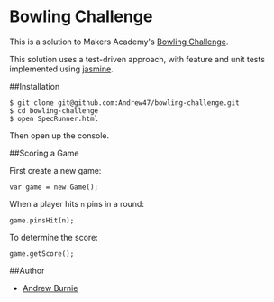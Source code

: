 
Bowling Challenge
=================

This is a solution to Makers Academy's [Bowling Challenge](https://github.com/makersacademy/bowling-challenge).

This solution uses a test-driven approach, with feature and unit tests
implemented using [jasmine](http://jasmine.github.io).

##Installation

```
$ git clone git@github.com:Andrew47/bowling-challenge.git
$ cd bowling-challenge
$ open SpecRunner.html
```
Then open up the console.

##Scoring a Game

First create a new game:

```
var game = new Game();
```

When a player hits `n` pins in a round:

```
game.pinsHit(n);
```

To determine the score:

```
game.getScore();
```

##Author
* [Andrew Burnie](https://github.com/Andrew47)
